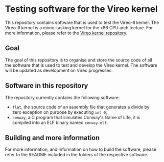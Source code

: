 # Testing software for the Vireo kernel
This repository contains software that is used to test the Vireo-II kernel. The Vireo-II kernel is a mono-tasking kernel for the x86 CPU architecture. For more information, please refer to the [Vireo kernel repository](https://github.com/m44rtn/vireo-kernel).

## Goal
The goal of this repository is to organise and store the source code of all the software that is used to test and develop the Vireo kernel. The software will be updated as development on Vireo progresses.

## Software in this repository
The repository currently contains the following software:

* `flat`, the source code of an assembly file that generates a divide by zero exception on purpose by executing `int 0`;
* `conway`, a C program that simulates Conway's Game of Life, it is compiled into an ELF binary named `conway.elf`.

## Building and more information
For more information, and information on how to build the software, please refer to the README included in the folders of the respective software.
